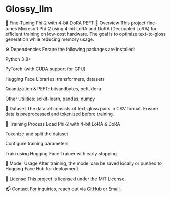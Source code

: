 # Glossy_llm
🚀 Fine-Tuning Phi-2 with 4-bit DoRA PEFT
📌 Overview
This project fine-tunes Microsoft Phi-2 using 4-bit LoRA and DoRA (Decoupled LoRA) for efficient training on low-cost hardware. The goal is to optimize text-to-gloss generation while reducing memory usage.

⚙️ Dependencies
Ensure the following packages are installed:

Python 3.8+

PyTorch (with CUDA support for GPU)

Hugging Face Libraries: transformers, datasets

Quantization & PEFT: bitsandbytes, peft, dora

Other Utilities: scikit-learn, pandas, numpy

📂 Dataset
The dataset consists of text-gloss pairs in CSV format. Ensure data is preprocessed and tokenized before training.

🚀 Training Process
Load Phi-2 with 4-bit LoRA & DoRA

Tokenize and split the dataset

Configure training parameters

Train using Hugging Face Trainer with early stopping

💾 Model Usage
After training, the model can be saved locally or pushed to Hugging Face Hub for deployment.

📜 License
This project is licensed under the MIT License.

📬 Contact
For inquiries, reach out via GitHub or Email.
